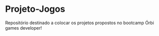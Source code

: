 # Projeto-Jogos
Repositório destinado a colocar os projetos propostos no bootcamp Órbi games developer!

